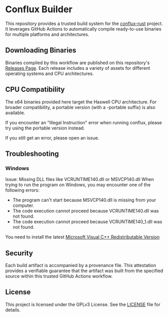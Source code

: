 # Conflux Builder

This repository provides a trusted build system for the [conflux-rust](https://github.com/Conflux-Chain/conflux-rust) project.  It leverages GitHub Actions to automatically compile ready-to-use binaries for multiple platforms and architectures.

## Downloading Binaries

Binaries compiled by this workflow are published on this repository's [Releases Page](https://github.com/iosh/conflux-builder/releases). Each release includes a variety of assets for different operating systems and CPU architectures.



## CPU Compatibility

The x64 binaries provided here target the Haswell CPU architecture. For broader compatibility, a portable version (with a -portable suffix) is also available.

If you encounter an "Illegal Instruction" error when running conflux, please try using the portable version instead.

If you still get an error, please open an issue.



## Troubleshooting

### Windows

Issue: Missing DLL files like VCRUNTIME140.dll or MSVCP140.dll
When trying to run the program on Windows, you may encounter one of the following errors:

- The program can't start because MSVCP140.dll is missing from your computer.
- The code execution cannot proceed because VCRUNTIME140.dll was not found.
- The code execution cannot proceed because VCRUNTIME140_1.dll was not found.

You need to install the latest [Microsoft Visual C++ Redistributable Version](https://learn.microsoft.com/en-us/cpp/windows/latest-supported-vc-redist?view=msvc-170#latest-microsoft-visual-c-redistributable-version)

## Security

Each build artifact is accompanied by a provenance file. This attestation provides a verifiable guarantee that the artifact was built from the specified source within this trusted GitHub Actions workflow.

## License

This project is licensed under the GPLv3 License. See the [LICENSE](LICENSE) file for details.
